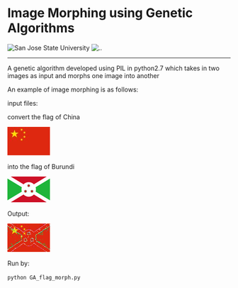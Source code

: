 # Image Morphing using Genetic Algorithms
![San Jose State University](https://i.imgur.com/cShW5MA.gif?1)
![..](https://i.imgur.com/QIGOoLy.png?1)
_______________________________________________
A genetic algorithm developed using PIL in python2.7 which takes in two images as input and morphs one image into another

An example of image morphing is as follows:

input files:

convert the flag of China 

![..](https://github.com/sakethsaxena/Genetic-Algorithm-to-Morph-one-image-into-another/blob/master/China.jpg)


into the flag of Burundi

![..](https://github.com/sakethsaxena/Genetic-Algorithm-to-Morph-one-image-into-another/blob/master/Burundi.jpg)

Output:

![..](https://github.com/sakethsaxena/Genetic-Algorithm-to-Morph-one-image-into-another/blob/master/final.png)

Run by:

`python GA_flag_morph.py`
